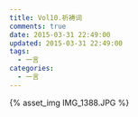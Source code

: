 ```yaml
---
title: Vol10.祈祷词
comments: true
date: 2015-03-31 22:49:00
updated: 2015-03-31 22:49:00
tags:
  - 一言
categories:
  - 一言
---
```


{% asset_img IMG_1388.JPG %}
